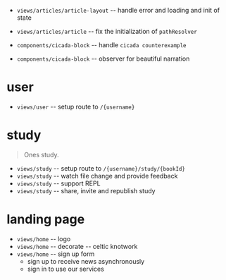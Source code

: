 - `views/articles/article-layout` -- handle error and loading and init of state

- `views/articles/article` -- fix the initialization of `pathResolver`

- `components/cicada-block` -- handle `cicada counterexample`
- `components/cicada-block` -- observer for beautiful narration

# user

- `views/user` -- setup route to `/{username}`

# study

> Ones study.

- `views/study` -- setup route to `/{username}/study/{bookId}`
- `views/study` -- watch file change and provide feedback
- `views/study` -- support REPL
- `views/study` -- share, invite and republish study

# landing page

- `views/home` -- logo
- `views/home` -- decorate -- celtic knotwork
- `views/home` -- sign up form
  - sign up to receive news asynchronously
  - sign in to use our services
